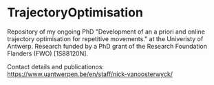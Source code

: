 # TrajectoryOptimisation
Repository of my ongoing PhD "Development of an a priori and online trajectory optimisation for repetitive movements." at the Univeristy of Antwerp. Research funded by a PhD grant of the Research Foundation Flanders (FWO) [1S88120N].

Contact details and publicationos: https://www.uantwerpen.be/en/staff/nick-vanoosterwyck/

